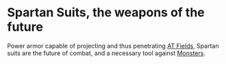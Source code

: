 # Spartan Suits, the weapons of the future
Power armor capable of projecting and thus penetrating [AT Fields](ATFields), Spartan suits are the future of combat, and a necessary tool against [Monsters](Monsters).